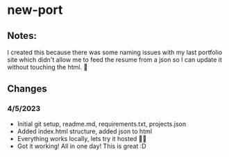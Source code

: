 # new-port

## Notes:

I created this because there was some naming issues with my last portfolio site which didn't allow me to feed the resume from a json so I can update it without touching the html.  🤞

## Changes

### 4/5/2023 

- Initial git setup, readme.md, requirements.txt, projects.json
- Added index.html structure, added json to html
- Everything works locally, lets try it hosted 🤞🤞
- Got it working! All in one day! This is great :D 